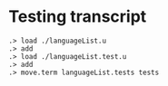 # Testing transcript

```ucm
.> load ./languageList.u
.> add
.> load ./languageList.test.u
.> add
.> move.term languageList.tests tests
```
